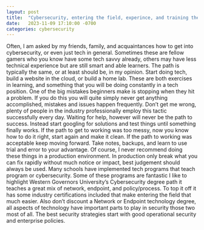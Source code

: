 ```yaml
---
layout: post
title:  "Cybersecurity, entering the field, experince, and training the future"
date:   2023-11-09 17:10:00 -0700
categories: cybersecurity
---
```

Often, I am asked by my friends, family, and acquaintances how to get into cybersecurity, or even just tech in general.  Sometimes these are fellow gamers who you know have some tech savvy already, others may have less technical experience but are still smart and able learners.  The path is typically the same, or at least should be, in my opinion.  Start doing tech, build a website in the cloud, or build a home lab. These are both exercises in learning, and something that you will be doing constantly in a tech position.
One of the big mistakes beginners make is stopping when they hit a problem.  If you do this you will quite simply never get anything accomplished, mistakes and issues happen frequently.  Don’t get me wrong, plenty of people in the industry professionally employ this tactic successfully every day.  Waiting for help, however will never be the path to success.  Instead start googling for solutions and test things until something finally works.  If the path to get to working was too messy, now you know how to do it right, start again and make it clean.  If the path to working was acceptable keep moving forward.  Take notes, backups, and learn to use trial and error to your advantage.
Of course, I never recommend doing these things in a production environment.  In production only break what you can fix rapidly without much notice or impact, best judgement should always be used.
Many schools have implemented tech programs that teach program or cybersecurity.  Some of these programs are fantastic I like to highlight Western Governors University’s Cybersecurity degree path it teaches a great mix of network, endpoint, and policy/process.  To top it off it has some industry certifications included that make entering the field that much easier.  Also don’t discount a Network or Endpoint technology degree, all aspects of technology have important parts to play in security those two most of all.  The best security strategies start with good operational security and enterprise policies.

